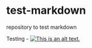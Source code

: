 # test-markdown
repository to test markdown

Testing - 
[![This is an alt text.](/image/sample.png "This is a sample image.")](https://markdownlivepreview.com/)
